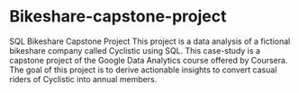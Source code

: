 # Bikeshare-capstone-project
SQL Bikeshare Capstone Project This project is a data analysis of a fictional bikeshare company called Cyclistic using SQL. This case-study is a capstone project of the Google Data Analytics course offered by Coursera. The goal of this project is to derive actionable insights to convert casual riders of Cyclistic into annual members.
